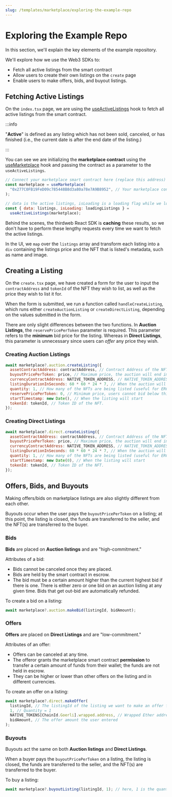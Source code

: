 ```yaml
---
slug: /templates/marketplace/exploring-the-example-repo
---
```


# Exploring the Example Repo

In this section, we'll explain the key elements of the example repository.

We'll explore how we use the Web3 SDKs to:

- Fetch all active listings from the smart contract
- Allow users to create their own listings on the `create` page
- Enable users to make offers, bids, and buyout listings.

## Fetching Active Listings

On the `index.tsx` page, we are using the [useActiveListings](https://portal.thirdweb.com/react/react.useactivelistings) hook to fetch all active listings from the smart contract.

:::info

"**Active**" is defined as any listing which has not been sold, canceled, or has finished (i.e., the current date is after the end date of the listing.)

:::

You can see we are initializing the **marketplace contract** using the [useMarketplace](https://portal.thirdweb.com/react/react.usemarketplace) hook and passing the contract as a parameter to the `useActiveListings`.

```jsx
// Connect your marketplace smart contract here (replace this address)
const marketplace = useMarketplace(
  "0x277C0FB19FeD09c785448B8d3a80a78e7A9B8952", // Your marketplace contract address here
);

// data is the active listings, isLoading is a loading flag while we load the listings.
const { data: listings, isLoading: loadingListings } =
  useActiveListings(marketplace);
```

Behind the scenes, the thirdweb React SDK is **caching** these results, so we don't have to perform these lengthy requests every time we want to fetch the active listings.

In the UI, we `map` over the `listings` array and transform each listing into a `div` containing
the listings price and the NFT that is listed's metadata, such as name and image.

## Creating a Listing

On the `create.tsx` page, we have created a form for the user to input the `contractAddress` and
`tokenId` of the NFT they wish to list, as well as the price they wish to list it for.

When the form is submitted, we run a function called `handleCreateListing`, which runs either `createAuctionListing` or `createDirectListing`, depending on the values submitted in the form.

There are only slight differences between the two functions.
In **Auction Listings**, the `reservePricePerToken` parameter is required. This parameter refers to the **minimum** bid price for the listing. Whereas in **Direct Listings**, this parameter is unnecessary since users can _offer_ any price they wish.

### Creating Auction Listings

```jsx
await marketplace?.auction.createListing({
  assetContractAddress: contractAddress, // Contract Address of the NFT
  buyoutPricePerToken: price, // Maximum price, the auction will end immediately if a user pays this price.
  currencyContractAddress: NATIVE_TOKEN_ADDRESS, // NATIVE_TOKEN_ADDRESS is the crpyto curency that is native to the network. e.g. ETH.
  listingDurationInSeconds: 60 * 60 * 24 * 7, // When the auction will be closed and no longer accept bids (1 Week)
  quantity: 1, // How many of the NFTs are being listed (useful for ERC 1155 tokens)
  reservePricePerToken: 0, // Minimum price, users cannot bid below this amount
  startTimestamp: new Date(), // When the listing will start
  tokenId: tokenId, // Token ID of the NFT.
});
```

### Creating Direct Listings

```jsx
await marketplace?.direct.createListing({
  assetContractAddress: contractAddress, // Contract Address of the NFT
  buyoutPricePerToken: price, // Maximum price, the auction will end immediately if a user pays this price.
  currencyContractAddress: NATIVE_TOKEN_ADDRESS, // NATIVE_TOKEN_ADDRESS is the crpyto curency that is native to the network. e.g. ETH.
  listingDurationInSeconds: 60 * 60 * 24 * 7, // When the auction will be closed and no longer accept bids (1 Week)
  quantity: 1, // How many of the NFTs are being listed (useful for ERC 1155 tokens)
  startTimestamp: new Date(0), // When the listing will start
  tokenId: tokenId, // Token ID of the NFT.
});
```

## Offers, Bids, and Buyouts

Making offers/bids on marketplace listings are also slightly different from each other.

Buyouts occur when the user pays the `buyoutPricePerToken` on a listing; at this point, the listing is closed, the funds are transferred to the seller, and the NFT(s) are transferred to the buyer.

### Bids

**Bids** are placed on **Auction listings** and are "high-commitment."

Attributes of a bid:

- Bids cannot be canceled once they are placed.
- Bids are held by the smart contract in escrow.
- The bid must be a certain amount higher than the current highest bid if there is one. There is either zero or one bid on an auction listing at any given time. Bids that get out-bid are automatically refunded.

To create a bid on a listing:

```jsx
await marketplace?.auction.makeBid(listingId, bidAmount);
```

### Offers

**Offers** are placed on **Direct Listings** and are "low-commitment."

Attributes of an offer:

- Offers can be canceled at any time.
- The offeror grants the marketplace smart contract **permission** to transfer a certain amount of funds from their wallet; the funds are not held in escrow.
- They can be higher or lower than other offers on the listing and in different currencies.

To create an offer on a listing:

```jsx
await marketplace?.direct.makeOffer(
  listingId, // The listingId of the listing we want to make an offer for
  1, // Quantity = 1
  NATIVE_TOKENS[ChainId.Goerli].wrapped.address, // Wrapped Ether address on Goerli
  bidAmount, // The offer amount the user entered
);
```

### Buyouts

Buyouts act the same on both **Auction listings** and **Direct Listings**.

When a buyer pays the `buyoutPricePerToken` on a listing, the listing is closed, the funds are transferred to the seller, and the NFT(s) are transferred to the buyer.

To buy a listing:

```jsx
await marketplace?.buyoutListing(listingId, 1); // here, 1 is the quantity to buy
```
